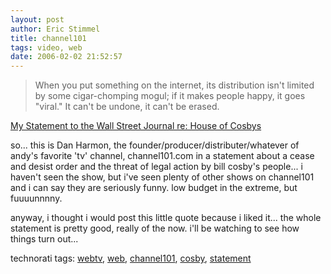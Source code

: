 ```yaml
---
layout: post
author: Eric Stimmel
title: channel101
tags: video, web
date: 2006-02-02 21:52:57
--- 
```



> When you put something on the internet, its distribution isn't limited by some cigar-chomping mogul; if it makes people happy, it goes "viral." It can't be undone, it can't be erased.

[My Statement to the Wall Street Journal re: House of Cosbys][]

so... this is Dan Harmon, the founder/producer/distributer/whatever of andy's favorite 'tv' channel, channel101.com in a statement about a cease and desist order and the threat of legal action by bill cosby's people... i haven't seen the show, but i've seen plenty of other shows on channel101 and i can say they are seriously funny. low budget in the extreme, but fuuuunnnny.

anyway, i thought i would post this little quote because i liked it... the whole statement is pretty good, really of the now. i'll be watching to see how things turn out... 

technorati tags: [webtv][], [web][], [channel101][], [cosby][], [statement][]

  [My Statement to the Wall Street Journal re: House of Cosbys]: http://www.channel101.com/articles/article.php?article_id=70
  [webtv]: http://technorati.com/tag/webtv
  [web]: http://technorati.com/tag/web
  [channel101]: http://technorati.com/tag/channel101
  [cosby]: http://technorati.com/tag/cosby
  [statement]: http://technorati.com/tag/statement

